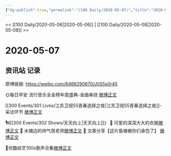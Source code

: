 ```yaml
---
{"dg-publish":true,"permalink":"/100 Daily/2020-05-07/","title":"2020-05-07","created":"2023-04-03T21:27:31.236+08:00","updated":"2023-04-03T21:28:07.796+08:00"}
---
```



<< [[100 Daily/2020-05-06\|2020-05-06]] | [[100 Daily/2020-05-08\|2020-05-08]] >>

# 2020-05-07

## 资讯站 记录

原博链接: https://weibo.com/6466290670/J0S5s0r45

🌞每日早安
流行音乐全金榜年度盛典-金曲串烧
[微博正文](https://m.weibo.cn/6466290670/4501861140658101)

[[300 Events/301 Lives/江苏卫视55青春选择之夜\|江苏卫视55青春选择之夜]]-采访环节
[微博正文](https://m.weibo.cn/6466290670/4501914455335708)

🎙️《[[300 Events/302 Shows/天天向上\|天天向上]]》
🐳 可爱的深深大大的衣服[微博正文](https://m.weibo.cn/6466290670/4501920750729428)
🐳 水塘边的帅气周老师[微博正文](https://m.weibo.cn/6466290670/4501978515089578)
🐳 文章分享【这片鱼塘被你们承包了】
[微博正文](https://m.weibo.cn/6466290670/4502045434812814)

🎵优酷综艺100s歌声合集[微博正文](https://m.weibo.cn/6466290670/4501956242656541)

